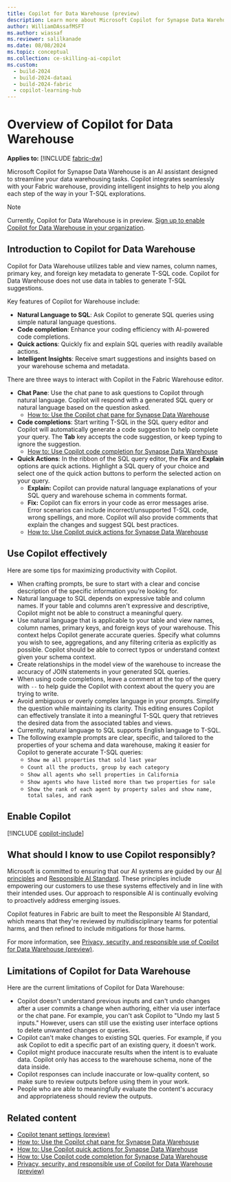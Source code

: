 ```yaml
---
title: Copilot for Data Warehouse (preview)
description: Learn more about Microsoft Copilot for Synapse Data Warehouse in Microsoft Fabric, the integrated AI assistant for your Fabric warehouse.
author: WilliamDAssafMSFT
ms.author: wiassaf
ms.reviewer: salilkanade
ms.date: 08/08/2024
ms.topic: conceptual
ms.collection: ce-skilling-ai-copilot
ms.custom:
  - build-2024
  - build-2024-dataai
  - build-2024-fabric
  - copilot-learning-hub
---
```

# Overview of Copilot for Data Warehouse

**Applies to:** [!INCLUDE [fabric-dw](includes/applies-to-version/fabric-dw.md)]

Microsoft Copilot for Synapse Data Warehouse is an AI assistant designed to streamline your data warehousing tasks. Copilot integrates seamlessly with your Fabric warehouse, providing intelligent insights to help you along each step of the way in your T-SQL explorations.

> [!NOTE]
> Currently, Copilot for Data Warehouse is in preview. [Sign up to enable Copilot for Data Warehouse in your organization](https://forms.office.com/r/268RjZr499).

## Introduction to Copilot for Data Warehouse

Copilot for Data Warehouse utilizes table and view names, column names, primary key, and foreign key metadata to generate T-SQL code. Copilot for Data Warehouse does not use data in tables to generate T-SQL suggestions.

Key features of Copilot for Warehouse include:

- **Natural Language to SQL**: Ask Copilot to generate SQL queries using simple natural language questions.
- **Code completion**: Enhance your coding efficiency with AI-powered code completions.
- **Quick actions**: Quickly fix and explain SQL queries with readily available actions.
- **Intelligent Insights**: Receive smart suggestions and insights based on your warehouse schema and metadata.

There are three ways to interact with Copilot in the Fabric Warehouse editor.

- **Chat Pane**: Use the chat pane to ask questions to Copilot through natural language. Copilot will respond with a generated SQL query or natural language based on the question asked.
    - [How to: Use the Copilot chat pane for Synapse Data Warehouse](copilot-chat-pane.md)
- **Code completions**: Start writing T-SQL in the SQL query editor and Copilot will automatically generate a code suggestion to help complete your query. The **Tab** key accepts the code suggestion, or keep typing to ignore the suggestion.
    - [How to: Use Copilot code completion for Synapse Data Warehouse](copilot-code-completion.md)
- **Quick Actions**: In the ribbon of the SQL query editor, the **Fix** and **Explain** options are quick actions. Highlight a SQL query of your choice and select one of the quick action buttons to perform the selected action on your query.
    - **Explain:** Copilot can provide natural language explanations of your SQL query and warehouse schema in comments format.
    - **Fix:** Copilot can fix errors in your code as error messages arise. Error scenarios can include incorrect/unsupported T-SQL code, wrong spellings, and more. Copilot will also provide comments that explain the changes and suggest SQL best practices.
    - [How to: Use Copilot quick actions for Synapse Data Warehouse](copilot-quick-action.md)

## Use Copilot effectively

Here are some tips for maximizing productivity with Copilot.

- When crafting prompts, be sure to start with a clear and concise description of the specific information you're looking for.
- Natural language to SQL depends on expressive table and column names. If your table and columns aren't expressive and descriptive, Copilot might not be able to construct a meaningful query.
- Use natural language that is applicable to your table and view names, column names, primary keys, and foreign keys of your warehouse. This context helps Copilot generate accurate queries. Specify what columns you wish to see, aggregations, and any filtering criteria as explicitly as possible. Copilot should be able to correct typos or understand context given your schema context.
- Create relationships in the model view of the warehouse to increase the accuracy of JOIN statements in your generated SQL queries.
- When using code completions, leave a comment at the top of the query with `--` to help guide the Copilot with context about the query you are trying to write.
- Avoid ambiguous or overly complex language in your prompts. Simplify the question while maintaining its clarity. This editing ensures Copilot can effectively translate it into a meaningful T-SQL query that retrieves the desired data from the associated tables and views.
- Currently, natural language to SQL supports English language to T-SQL.
- The following example prompts are clear, specific, and tailored to the properties of your schema and data warehouse, making it easier for Copilot to generate accurate T-SQL queries:
    - `Show me all properties that sold last year`
    - `Count all the products, group by each category`
    - `Show all agents who sell properties in California`
    - `Show agents who have listed more than two properties for sale`
    - `Show the rank of each agent by property sales and show name, total sales, and rank`

## Enable Copilot

[!INCLUDE [copilot-include](../includes/copilot-include.md)]

## What should I know to use Copilot responsibly?

Microsoft is committed to ensuring that our AI systems are guided by our [AI principles](https://www.microsoft.com/ai/principles-and-approach/) and [Responsible AI Standard](https://query.prod.cms.rt.microsoft.com/cms/api/am/binary/RE5cmFl). These principles include empowering our customers to use these systems effectively and in line with their intended uses. Our approach to responsible AI is continually evolving to proactively address emerging issues.

Copilot features in Fabric are built to meet the Responsible AI Standard, which means that they're reviewed by multidisciplinary teams for potential harms, and then refined to include mitigations for those harms.

For more information, see [Privacy, security, and responsible use of Copilot for Data Warehouse (preview)](../get-started/copilot-data-warehouse-privacy-security.md).

## Limitations of Copilot for Data Warehouse

Here are the current limitations of Copilot for Data Warehouse:

- Copilot doesn't understand previous inputs and can't undo changes after a user commits a change when authoring, either via user interface or the chat pane. For example, you can't ask Copilot to "Undo my last 5 inputs." However, users can still use the existing user interface options to delete unwanted changes or queries.
- Copilot can't make changes to existing SQL queries. For example, if you ask Copilot to edit a specific part of an existing query, it doesn't work.
- Copilot might produce inaccurate results when the intent is to evaluate data. Copilot only has access to the warehouse schema, none of the data inside.
- Copilot responses can include inaccurate or low-quality content, so make sure to review outputs before using them in your work.
- People who are able to meaningfully evaluate the content's accuracy and appropriateness should review the outputs.

## Related content

- [Copilot tenant settings (preview)](../admin/service-admin-portal-copilot.md)
- [How to: Use the Copilot chat pane for Synapse Data Warehouse](copilot-chat-pane.md)
- [How to: Use Copilot quick actions for Synapse Data Warehouse](copilot-quick-action.md)
- [How to: Use Copilot code completion for Synapse Data Warehouse](copilot-code-completion.md)
- [Privacy, security, and responsible use of Copilot for Data Warehouse (preview)](../get-started/copilot-data-warehouse-privacy-security.md)
